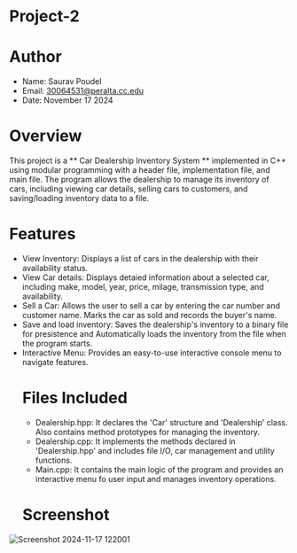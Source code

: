 # Project-2
# Author
* Name: Saurav Poudel
* Email: 30064531@peralta.cc.edu
* Date: November 17 2024
# Overview
This project is a ** Car Dealership Inventory System ** implemented in C++ using modular programming with a header file, implementation file, and main file. The program allows the dealership to manage its inventory of cars, including viewing car details, selling cars to customers, and saving/loading inventory data to a file. 
# Features
* View Inventory: Displays a list of cars in the dealership with their availability status.
* View Car details: Displays detaied information about a selected car, including make, model, year, price, milage, transmission type, and availability.
* Sell a Car: Allows the user to sell a car by entering the car number and customer name. Marks the car as sold and records the buyer's name.
* Save and load inventory: Saves the dealership's inventory to a binary file for presistence and Automatically loads the inventory from the file when the program starts.
* Interactive Menu: Provides an easy-to-use interactive console menu to navigate features.
  # Files Included
  * Dealership.hpp: It declares the 'Car' structure and 'Dealership' class. Also contains method prototypes for managing the inventory.
  * Dealership.cpp: It implements the methods declared in 'Dealership.hpp' and includes file I/O, car management and utility functions.
  * Main.cpp: It contains the main logic of the program and provides an interactive menu fo user input and manages inventory operations.
   # Screenshot
![Screenshot 2024-11-17 122001](https://github.com/user-attachments/assets/73b51b9f-4add-4140-bb0d-d7e1b9d907a0)


